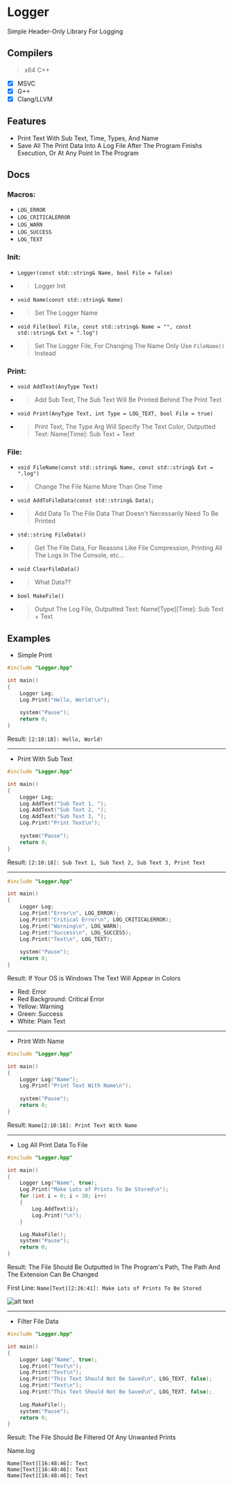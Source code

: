 # Logger
Simple Header-Only Library For Logging

## Compilers
> x64 C++
- [X] MSVC
- [X] G++
- [X] Clang/LLVM

## Features
* Print Text With Sub Text, Time, Types, And Name
* Save All The Print Data Into A Log File After The Program Finishs Execution, Or At Any Point In The Program

## Docs
### Macros: 
- `LOG_ERROR`
- `LOG_CRITICALERROR`
- `LOG_WARN`
- `LOG_SUCCESS`
- `LOG_TEXT`

### Init: 
- `Logger(const std::string& Name, bool File = false)`
- > Logger Init
- `void Name(const std::string& Name)`
- > Set The Logger Name
- `void File(bool File, const std::string& Name = "", const std::string& Ext = ".log")`
- > Set The Logger File, For Changing The Name Only Use `FileName()` Instead

### Print: 
- `void AddText(AnyType Text)`
- > Add Sub Text, The Sub Text Will Be Printed Behind The Print Text
- `void Print(AnyType Text, int Type = LOG_TEXT, bool File = true)`
- > Print Text, The Type Arg Will Specify The Text Color, Outputted Text: Name[Time]: Sub Text + Text

### File: 
- `void FileName(const std::string& Name, const std::string& Ext = ".log")`
- > Change The File Name More Than One Time
- `void AddToFileData(const std::string& Data);`
- > Add Data To The File Data That Doesn't Necessarily Need To Be Printed
- `std::string FileData()`
- > Get The File Data, For Reasons Like File Compression, Printing All The Logs In The Console, etc...
- `void ClearFileData()`
- > What Data??
- `bool MakeFile()`
- > Output The Log File, Outputted Text: Name[Type][Time]: Sub Text + Text

## Examples
* Simple Print
```cpp
#include "Logger.hpp"

int main()
{
	Logger Log;
	Log.Print("Hello, World!\n");
	
	system("Pause");
	return 0;
}
```
Result: `[2:10:18]: Hello, World!`

---

* Print With Sub Text
```cpp
#include "Logger.hpp"

int main()
{
	Logger Log;
	Log.AddText("Sub Text 1, ");
	Log.AddText("Sub Text 2, ");
	Log.AddText("Sub Text 3, ");
	Log.Print("Print Text\n");
	
	system("Pause");
	return 0;
}
```
Result: `[2:10:18]: Sub Text 1, Sub Text 2, Sub Text 3, Print Text`

---

```cpp
#include "Logger.hpp"

int main()
{
	Logger Log;
	Log.Print("Error\n", LOG_ERROR);
	Log.Print("Critical Error\n", LOG_CRITICALERROR);
	Log.Print("Warning\n", LOG_WARN);
	Log.Print("Success\n", LOG_SUCCESS);
	Log.Print("Text\n", LOG_TEXT);
	
  	system("Pause");
	return 0;
}
```
Result: If Your OS is Windows The Text Will Appear in Colors
- Red: Error
- Red Background: Critical Error
- Yellow: Warning
- Green: Success
- White: Plain Text

---

* Print With Name
```cpp
#include "Logger.hpp"

int main()
{
	Logger Log("Name");
	Log.Print("Print Text With Name\n");
	
	system("Pause");
	return 0;
}
```
Result: `Name[2:10:18]: Print Text With Name`

---

* Log All Print Data To File
```cpp
#include "Logger.hpp"

int main()
{
	Logger Log("Name", true);
	Log.Print("Make Lots of Prints To Be Stored\n");
	for (int i = 0; i < 30; i++)
	{
		Log.AddText(i);
		Log.Print("\n");
	}

	Log.MakeFile();
	system("Pause");
	return 0;
}
```
Result: The File Should Be Outputted In The Program's Path, The Path And The Extension Can Be Changed

First Line: `Name[Text][2:26:41]: Make Lots of Prints To Be Stored`

![alt text](https://i.postimg.cc/0ytbMVjS/Example.png)

---

* Filter File Data
```cpp
#include "Logger.hpp"

int main()
{
	Logger Log("Name", true);
	Log.Print("Text\n");
	Log.Print("Text\n");
	Log.Print("This Text Should Not Be Saved\n", LOG_TEXT, false);
	Log.Print("Text\n");
	Log.Print("This Text Should Not Be Saved\n", LOG_TEXT, false);
	
	Log.MakeFile();
	system("Pause");
	return 0;
}
```
Result: The File Should Be Filtered Of Any Unwanted Prints

Name.log
```
Name[Text][16:48:46]: Text
Name[Text][16:48:46]: Text
Name[Text][16:48:46]: Text
```
